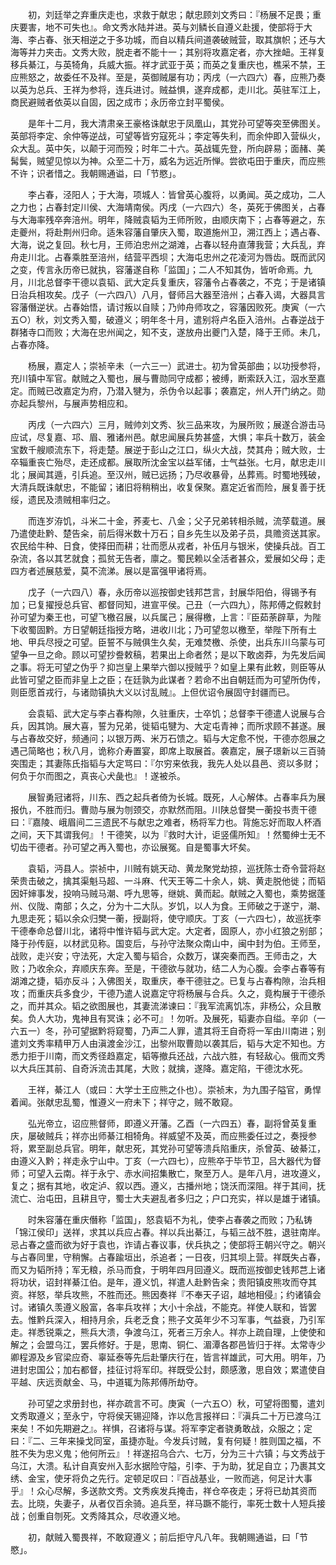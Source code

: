 <!-- { "loadSidebar": true } -->
　　初，刘廷举之弃重庆走也，求救于献忠；献忠顾刘文秀曰：『杨展不足畏；重庆要害，地不可失也』。命文秀水陆并进。英与刘鳞长自遵义赴援，使部将于大海、李占春、张天相逆之于多功城，而自以精兵间道袭破贼营，取其旗帜；还与大海等并力夹击。文秀大败，脱走者不能十一；其别将攻嘉定者，亦大挫衄。王祥复移兵綦江，与英犄角，兵威大振。祥才武亚于英；而英之复重庆也，樵采不禁，王应熊怒之，故委任不及祥。至是，英御贼屡有功；丙戌（一六四六）春，应熊乃奏以英为总兵、王祥为参将，连兵进讨。贼益惧，遂弃成都，走川北。英驻军江上，商民避贼者依英以自固，因之成市；永历帝立封平蜀侯。

　　是年十二月，我大清肃亲王豪格诛献忠于凤凰山，其党孙可望等突至佛图关。英部将李定、余仲等逆战，可望等皆穷寇死斗；李定等失利，而余仲即入营纵火，众大乱。英中矢，以颠于河而殁；时年二十六。英战辄先登，所向辟易；面赭、美髯鬓，贼望见惊以为神。众至二十万，威名为远近所惮。尝欲屯田于重庆，而应熊不许；识者惜之。我朝赐通谥，曰「节愍」。

　　李占春，泾阳人；于大海，项城人：皆曾英心腹将，以勇闻。英之成功，二人之力也；占春封定川侯、大海靖南侯。丙戌（一六四六）冬，英死于佛图关，占春与大海率残卒奔涪州。明年，降贼袁韬为王师所败，由顺庆南下；占春等避之，东走夔州，将赴荆州归命。适朱容藩自肇庆入蜀，取道施州卫，溯江西上；遇占春、大海，说之复回。秋七月，王师泊忠州之湖滩，占春以轻舟直薄我营；大兵乱，弃舟走川北。占春乘胜至涪州，结营平西坝；大海屯忠州之花凌河为唇齿。既而武冈之变，传言永历帝已就执，容藩遂自称「监国」；二人不知其伪，皆听命焉。九月，川北总督李干德以袁韬、武大定兵复重庆，容藩令占春袭之，不克；于是诸镇日治兵相攻矣。戊子（一六四八）八月，督师吕大器至涪州；占春入谒，大器具言容藩僭逆状。占春始悟，请讨叛以自赎；乃帅舟师攻之，容藩因败死。庚寅（一六五○）秋，刘文秀入蜀，破遵义；明年冬十月，遣别将卢名臣入涪州。占春逆战于群猪寺口而败；大海在忠州闻之，知不支，遂放舟出夔门入楚，降于王师。未几，占春亦降。

　　杨展，嘉定人；崇祯辛未（一六三一）武进士。初为曾英部曲；以功授参将，充川镇中军官。献贼之入蜀也，展与曹勋同守成都；被缚，断索跃入江，泅水至嘉定。而贼已改嘉定为府，乃潜入犍为，杀伪令以起事；袭嘉定，州人开门纳之。勋亦起兵黎州，与展声势相应和。

　　丙戌（一六四六）三月，贼帅刘文秀、狄三品来攻，为展所败；展遂合游击马应试，尽复嘉、邛、眉、雅诸州邑。献忠闻展兵势甚盛，大惧；率兵十数万，装金宝数千艘顺流东下，将走楚。展逆于彭山之江口，纵火大战，焚其舟；贼大败，士卒辎重丧亡殆尽，走还成都。展取所沈金宝以益军储，士气益张。七月，献忠走川北；展闻其遁，引兵追。至汉州，贼已远扬；乃尽收暴骨，丛葬焉。时蜀地残破，大清兵既诛献忠，不能留；诸旧将稍稍出，收复保聚。嘉定近省而险，展复善于抚绥，遗民及溃贼相率归之。

　　而连岁洊饥，斗米二十金，荞麦七、八金；父子兄弟转相杀贼，流莩载道。展乃遣使赴黔、楚告籴，前后得米数十万石；自乡先生以及弟子员，具赡资送其家。农民给牛种、日食，使择田而耕；壮而愿从戎者，补伍月与银米，使操兵战。百工杂流，各以其艺就食；孤贫无告者，廪之。蜀民赖以全活者甚众，爱展如父母；走四方者述展慈爱，莫不流涕。展以是富强甲诸将焉。

　　戊子（一六四八）春，永历帝以巡按御史钱邦芑言，封展华阳伯，得锡予有加；已复擢授总兵官、都督同知，进宣平侯。己丑（一六四九），陈邦傅之假敕封孙可望为秦王也，可望飞檄召展，以兵属己；展得檄，上言：『臣茹荼辟草，为陛下收蜀固黔。方日望朝廷指授方略，进收川北；乃可望忽以檄至，举陛下所有土地、甲兵尽授之可望。臣誓不与贼俱生久矣，无难焚檄、杀使，出兵东川乌蒙与可望争一旦之命。顾以可望抄誊敕稿，若果出上命者然；是以下敢卤莽，为先发后闻之事。将无可望之伪乎？抑岂皇上果举六御以授贼乎？如皇上果有此敕，则臣等从此皆可望之臣而非皇上之臣；在廷孰为此谋者？若命不出自朝廷而为可望所伪传，则臣愿首戎行，与诸勋镇执大义以讨乱贼』。上但优诏令展固守封疆而已。

　　会袁韬、武大定与李占春构隙，久驻重庆，士卒饥；总督李干德遣人说展与合兵，因其饷。展大喜，誓为兄弟，徙韬屯犍为、大定屯青神；而所求顾不甚遂。展与占春故交好，频通问；以银万两、米万石馈之。韬与大定愈不悦，干德亦怨展之遇己简略也；秋八月，诡称介寿置宴，即席上取展首。袭嘉定，展子璟新以三百骑突围走；其妻陈氏指韬与大定骂曰：『尔穷来依我，我先人处以县邑、资以多财；何负于尔而图之，真丧心犬彘也』！遂被杀。

　　展智勇冠诸将，川东、西之起兵者倚为长城。既死，人心解体。占春率兵为展报仇，不胜而归。曹勋与展为刎颈交，亦默然而阻。川陕总督樊一蘅投书责干德曰：『嘉陵、峨眉间二三遗民不与献忠之难者，杨将军力也。背施忘好而取人杯酒之间，天下其谓我何』！干德笑，以为『救时大计，讵竖儒所知』！然蜀绅士无不切齿干德者。孙可望之再入蜀也，亦讼展冤。自是蜀事大坏矣。

　　袁韬，沔县人。崇祯中，川贼有姚天动、黄龙聚党劫掠，巡抚陈士奇令营将赵荣贵击破之，擒其渠魁马超、一斗麻、代天王等二十余人，姚、黄走脱他徙；而韬因奸婶事发，投响马贼马潮、呼九思等，继姚、黄而起。献贼之入蜀也，乘势据蓬州、仪陇、南部；久之，分为十二大队。岁饥，以人为食。王师破之于遂宁，潮、九思走死；韬以余众归樊一蘅，授副将，使守顺庆。丁亥（一六四七），故巡抚李干德奉命总督川北，诸将中惟许韬与武大定。大定者，固原人，亦小红狼之别部；降于孙传庭，以材武见称。国变后，与孙守法聚众南山中，闽中封为伯。王师至，战败，走兴安；守法死，大定入蜀与韬合，众数万，谋突秦而西。王师击之，大败；乃收余众，弃顺庆东奔。至是，干德欲与就功，结二人为心腹。会李占春等有湖滩之捷，韬亦反斗；入佛图关，取重庆，奉干德驻之。已复与占春构隙，治兵相攻；而重庆兵多食少，干德乃遣人说嘉定守将杨展与合兵。久之，竟构展于干德杀之，而并其众。韬之欲图展也，其妻流涕谏曰：『我军流离饥冻，非杨公，众且散矣。负人大功，鬼神且有冥诛；必不可』！勿听。及展死，韬妻亦自缢。辛卯（一六五一）冬，孙可望据黔将窥蜀，乃声二人罪，遣其将王自奇将一军由川南进；别遣刘文秀率精甲万人由滇渡金沙江，出黎州取曹勋以袭其后，韬与大定不知也。方悉力拒于川南，而文秀径趋嘉定，韬等撤兵还战，六战六胜，有轻敌心。俄而文秀以大兵压其前、自奇泝流击其尾，大败；就擒，遂降。嘉定陷，干德沈水死。

　　王祥，綦江人（或曰：大学士王应熊之仆也）。崇祯末，为九围子隘官，勇悍着闻。张献忠乱蜀，惟遵义一府未下；祥守之，贼不敢窥。

　　弘光帝立，诏应熊督师，即遵义开藩。乙酉（一六四五）春，副将曾英复重庆，屡破贼兵；祥亦出师綦江相犄角。祥威望不及英，而应熊委任过之，奏授参将，累至副总兵官。明年，献忠死，其党孙可望等溃兵陷重庆，杀曾英、破綦江，由遵义入黔；祥走永宁山中。丁亥（一六四七），应熊卒于毕节卫，吕大器代为督师；可望入云南。祥于永宁、赤水间招集散亡，聚至万人。是年八月，进攻遵义，复之；据有其地，收定泸、叙以西。遵义，古播州地；饶沃而深阻。祥于其间，抚流亡、治屯田，且耕且守，蜀士大夫避乱者多归之；户口充实，祥以是雄于诸镇。

　　时朱容藩在重庆僭称「监国」，怒袁韬不为礼，使李占春袭之而败；乃私铸「锦江侯印」送祥，求其以兵应占春。祥以兵出綦江，与韬三战不胜，退驻南岸。忌占春之盛而欲为好于袁也，诈请占春议事，伏兵执之；使部将王朝兴守之。朝兴与占春同里，守稍懈。占春踰垣出，杀追者；一日夜，归其坝上营。祥既失占春，而又为韬所持；军无粮，杀马而食，于明年四月回遵义。既而巡按御史钱邦芑上诸将功状，诏封祥綦江伯。是年，遵义饥，祥遣人赴黔告籴；贵阳镇皮熊攻而夺其资。祥怒，举兵攻熊，不胜而还。熊因奏祥『不奉天子诏，越地相侵』；约诸镇会讨。诸镇久羡遵义殷富，各率兵攻祥；大小十余战，不能克。祥使人联和，皆罢去。惟黔兵深入，相持月余，兵老乏食；熊子文英年少不习军事，气益衰，乃引军走。祥悉锐乘之，熊兵大溃，争渡乌江，死者三万余人。祥亦上疏自理，上使使和解之；会盟乌江，罢兵修好。于是，思南、铜仁、湄潭各郡邑皆归于祥。太常寺少卿程源及乡官梁应奇、辜延泰等先后赴肇庆行在，皆言祥雄武，可大用。明年，乃进封忠国公；加右都督，挂征讨将军印。祥既受公封，颇感激，思自效；累遣使自平越、庆远贡献金、马，中道辄为陈邦傅所劫夺。

　　孙可望之求册封也，祥亦疏言不可。庚寅（一六五○）秋，可望将图蜀，遣刘文秀取遵义；至永宁，守将侯天锡迎降，诈以危言报祥曰：『滇兵二十万已渡乌江来矣！不如先期避之』。祥惧，召诸将与谋。将军李定者骁勇敢战，众服之；定曰：『二、三年来操戈同室，虽捷亦耻。今发兵讨贼，复有何疑！胜则国之福，不胜不失为忠义鬼；他何所云』！祥遂招乌合六、七万，分为三十六镇；与文秀战于乌江，大溃。私计自真安州入彭水据险守隘，引李、于为助，犹足自立；乃裹其文绣、金宝，使牙将负之先行。定顿足叹曰：『百战基业，一败而逃，何足计大事乎』！众心尽解，多送款文秀。文秀疾发兵掩击，祥仓卒夜走；牙将已劫其资而去。比晓，失妻子，从者仅百余骑。追兵至，祥马蹶不能行，率死士数十人短兵接战；创重自刎死。文秀降其众，尽收遵义地。

　　初，献贼入蜀畏祥，不敢窥遵义；前后拒守凡八年。我朝赐通谥，曰「节愍」。

